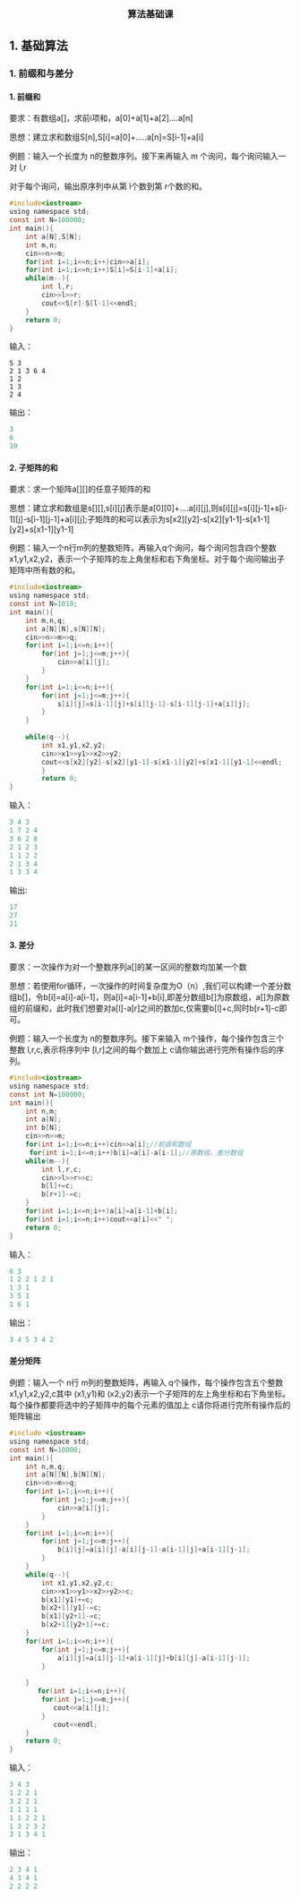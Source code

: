 <h3 align="center">算法基础课</h3>

## 1. 基础算法
### 1. 前缀和与差分
#### 1. 前缀和

要求：有数组a[]，求前i项和，a[0]+a[1]+a[2]....a[n]

思想：建立求和数组S[n],S[i]=a[0]+.....a[n]=S[i-1]+a[i]

例题：输入一个长度为 n的整数序列。接下来再输入 m 个询问，每个询问输入一对 l,r

对于每个询问，输出原序列中从第 l个数到第 r个数的和。
~~~c
#include<iostream>
using namespace std;
const int N=100000;
int main(){
    int a[N],S[N];
    int m,n;
    cin>>n>>m;
    for(int i=1;i<=n;i++)cin>>a[i];
    for(int i=1;i<=n;i++)S[i]=S[i-1]+a[i];
    while(m--){
        int l,r;
        cin>>l>>r;
        cout<<S[r]-S[l-1]<<endl;
    }
    return 0;
}
~~~
输入：
~~~
5 3
2 1 3 6 4
1 2
1 3
2 4
~~~               
输出：
~~~c
3
6        
10
~~~

#### 2. 子矩阵的和
要求：求一个矩阵a[][]的任意子矩阵的和

思想：建立求和数组是s[][],s[i][j]表示是a[0][0]+....a[i][j],则s[i][j]=s[i][j-1]+s[i-1][j]-s[i-1][j-1]+a[i][j];子矩阵的和可以表示为s[x2][y2]-s[x2][y1-1]-s[x1-1][y2]+s[x1-1][y1-1]

例题：输入一个n行m列的整数矩阵，再输入q个询问，每个询问包含四个整数 x1,y1,x2,y2，表示一个子矩阵的左上角坐标和右下角坐标。对于每个询问输出子矩阵中所有数的和。
~~~c
#include<iostream>
using namespace std;
const int N=1010;
int main(){
    int m,n,q;
    int a[N][N],s[N][N];
    cin>>n>>m>>q;
    for(int i=1;i<=n;i++){
        for(int j=1;j<=m;j++){
            cin>>a[i][j];
        }
    }
    for(int i=1;i<=n;i++){
        for(int j=1;j<=m;j++){
            s[i][j]=s[i-1][j]+s[i][j-1]-s[i-1][j-1]+a[i][j];
        }
    }
    
    while(q--){
        int x1,y1,x2,y2;
        cin>>x1>>y1>>x2>>y2;
        cout<<s[x2][y2]-s[x2][y1-1]-s[x1-1][y2]+s[x1-1][y1-1]<<endl;
        }
        return 0;
}
~~~
输入：
~~~c
3 4 3
1 7 2 4
3 6 2 8
2 1 2 3
1 1 2 2
2 1 3 4
1 3 3 4
~~~
输出:
~~~c
17
27
21
~~~

#### 3. 差分
要求：一次操作为对一个整数序列a[]的某一区间的整数均加某一个数

思想：若使用for循环，一次操作的时间复杂度为O（n）,我们可以构建一个差分数组b[]，令b[i]=a[i]-a[i-1]，则a[i]=a[i-1]+b[i],即差分数组b[]为原数组，a[]为原数组的前缀和，此时我们想要对a[l]-a[r]之间的数加c,仅需要b[l]+c,同时b[r+1]-c即可。    

例题：输入一个长度为 n的整数序列。接下来输入 m个操作，每个操作包含三个整数 l,r,c,表示将序列中 [l,r]之间的每个数加上 c请你输出进行完所有操作后的序列。
~~~c
#include<iostream>
using namespace std;
const int N=100000;
int main(){
    int n,m;
    int a[N];
    int b[N];
    cin>>n>>m;
    for(int i=1;i<=n;i++)cin>>a[i];//前缀和数组
     for(int i=1;i<=n;i++)b[i]=a[i]-a[i-1];//原数组，差分数组
    while(m--){
        int l,r,c;
        cin>>l>>r>>c;
        b[l]+=c;
        b[r+1]-=c;
    }
    for(int i=1;i<=n;i++)a[i]=a[i-1]+b[i];
    for(int i=1;i<=n;i++)cout<<a[i]<<" ";
    return 0;
}
~~~
输入：
~~~c
6 3
1 2 2 1 2 1
1 3 1
3 5 1
1 6 1
~~~
输出：
~~~c
3 4 5 3 4 2
~~~
#### 差分矩阵
例题：输入一个 n行 m列的整数矩阵，再输入 q个操作，每个操作包含五个整数 x1,y1,x2,y2,c其中 (x1,y1)和 (x2,y2)表示一个子矩阵的左上角坐标和右下角坐标。每个操作都要将选中的子矩阵中的每个元素的值加上 c请你将进行完所有操作后的矩阵输出
~~~c
#include <iostream>
using namespace std;
const int N=10000;
int main(){
    int n,m,q;
    int a[N][N],b[N][N];
    cin>>n>>m>>q;
    for(int i=1;i<=n;i++){
        for(int j=1;j<=m;j++){
            cin>>a[i][j];
        }
    }
    for(int i=1;i<=n;i++){
        for(int j=1;j<=m;j++){
            b[i][j]=a[i][j]-a[i][j-1]-a[i-1][j]+a[i-1][j-1];
        }
    }
    while(q--){
        int x1,y1,x2,y2,c;
        cin>>x1>>y1>>x2>>y2>>c;
        b[x1][y1]+=c;
        b[x2+1][y1]-=c;
        b[x1][y2+1]-=c;
        b[x2+1][y2+1]+=c;
    }
    for(int i=1;i<=n;i++){
        for(int j=1;j<=m;j++){
            a[i][j]=a[i][j-1]+a[i-1][j]+b[i][j]-a[i-1][j-1];
        }
     
    }
       for(int i=1;i<=n;i++){
        for(int j=1;j<=m;j++){
           cout<<a[i][j];
        }
           cout<<endl;
    }
    return 0;
}
~~~
输入：
~~~c
3 4 3
1 2 2 1
3 2 2 1
1 1 1 1
1 1 2 2 1
1 3 2 3 2
3 1 3 4 1
~~~
输出：
~~~c
2 3 4 1
4 3 4 1
2 2 2 2
~~~

